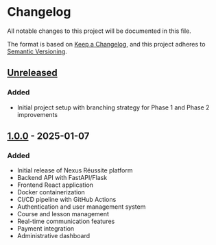 # Changelog

All notable changes to this project will be documented in this file.

The format is based on [Keep a Changelog](https://keepachangelog.com/en/1.0.0/),
and this project adheres to [Semantic Versioning](https://semver.org/spec/v2.0.0.html).

## [Unreleased]

### Added
- Initial project setup with branching strategy for Phase 1 and Phase 2 improvements

## [1.0.0] - 2025-01-07

### Added
- Initial release of Nexus Réussite platform
- Backend API with FastAPI/Flask
- Frontend React application
- Docker containerization
- CI/CD pipeline with GitHub Actions
- Authentication and user management system
- Course and lesson management
- Real-time communication features
- Payment integration
- Administrative dashboard

[unreleased]: https://github.com/username/nexus-reussite/compare/v1.0.0...HEAD
[1.0.0]: https://github.com/username/nexus-reussite/releases/tag/v1.0.0
